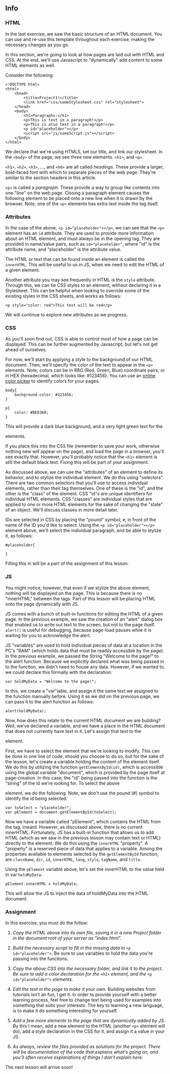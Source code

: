 ## Info

### HTML

In the last exercise, we saw the basic structure of an HTML document.  You can use and re-use this template throughout each exercise, making the necessary changes as you go.

In this section, we're going to look at how pages are laid out with HTML and CSS.  At the end, we'll use Javascript to "dynamically" add content to some HTML elements as well.

Consider the following:
```
<!DOCTYPE html>
<html>
	<head>
		<title>Project1!</title>
		<link href="css/someStylesheet.css" rel="stylesheet">
	</head>
	<body>
		<h1>Paragraphs:</h1>
		<p>This is text in a paragraph!</p>
		<p>This is also text in a paragraph!</p>
		<p id="placeholder"></p>
		<script src="js/someScript.js"></script>
	</body>
</html>
```

We declare that we're using HTML5, set our title, and link our stylesheet.  In the `<body>` of the page, we see three new elements.  `<h1>`, and `<p>`.

`<h1>`, `<h2>`, `<h3>`, ..., and `<h6>` are all called *headings*.  These provide a larger, bold-faced font with which to separate pieces of the web page.  They're similar to the section headers in this article.

`<p>` is called a *paragraph*.  These provide a way to group like contents into one "line" on the web page.  Closing a paragraph element causes the following element to be placed onto a new line when it is drawn by the browser.  Note, one of the `<p>` elements has extra text inside the tag itself.

### Attributes

In the case of the above, `<p id="placeholder"></p>`, we can see that the `<p>` element has an `id` attribute.  They are used to provide more information about an HTML element, and must always be in the opening tag.  They are provided in name/value pairs, such as `id="placeholder"`, where "id" is the attribute name, and "placeholder" is the attribute value.

The HTML or text that can be found inside an element is called the `innerHTML`.  This will be useful to us in JS, when we need to edit the HTML of a given element.

Another attribute you may see frequently in HTML is the `style` attribute.  Through this, we can tie CSS styles to an element, without declaring it in a Stylesheet.  This can be helpful when looking to override some of the existing styles in the CSS sheets, and works as follows:

```
<p style="color: red">This text will be red</p>
```

We will continue to explore new attributes as we progress.

### CSS

As you'll soon find out, CSS is able to control most of how a page can be displayed.  This can be further augmented by Javascript, but let's not get ahead of ourselves.

For now, we'll start by applying a style to the background of our HTML document.  Then, we'll specify the color of the text to appear in the `<p>` elements.  Note, colors can be in RBG (Red, Green, Blue) coordinate pairs, or in HEX (hexadecimal, which looks like: #123456).  You can use an [online color picker](https://htmlcolorcodes.com/color-picker/) to identify colors for your pages.

```
body{
	background-color: #123456;
}

p{
	color: #BED368;
}
```

This will provide a dark blue background, and a very light green text for the <p> elements.

If you place this into the CSS file (remember to save your work, otherwise nothing new will appear on the page), and load the page in a browser, you'll see exactly that.  However, you'll probably notice that the `<h1>`	 element is still the default black text.  Fixing this will be part of your assignment.

As discussed above, we can use the "attributes" of an element to define its behavior, and to stylize the individual element.  We do this using "selectors".  There are two common selectors that you'll use to access individual elements, rather than their tag themselves.  One of these is the "id", and the other is the "class" of the element.  CSS "id"s are unique identifiers for individual HTML elements.  CSS "classes" are individual styles that are applied to one or more HTML elements for the sake of changing the "state" of an object.  We'll discuss classes in more detail later.  

IDs are selected in CSS by placing the "pound" symbol, `#`, in front of the name of the ID you'd like to select.  Using the `<p id="placeholder"></p>` element above, we'll select the individual paragraph, and be able to stylize it, as follows:

```
#placeholder{

}
```

Filling this in will be a part of the assignment of this lesson.

### JS

You might notice, however, that even if we stylize the above element, nothing will be displayed on the page.  This is because there is no "innerHTML" between the tags.  Part of this lesson will be placing HTML onto the page dynamically with JS.

JS comes with a bunch of built-in functions for editing the HTML of a given page.  In the previous example, we saw the creation of an "alert" dialog box that enabled us to write out text to the screen, but not to the page itself.  `alert()` is useful for debugging, because page-load pauses while it is waiting for you to acknowledge the alert.

JS "variables" are used to hold individual pieces of data at a location in the PC's "RAM" (which holds data that must be readily accessible by the page).  In the previous example, we passed the String "Welcome to the page!" to the alert function.  Because we explicitly declared what was being passed in to the function, we didn't need to house any data.  However, if we wanted to, we could declare this formally with the declaration:

```
var holdMyData = "Welcome to the page!";
```

In this, we create a "var"iable, and assign it the same text we assigned to the function manually before.  Using it as we did on the previous page, we can pass it to the alert function as follows:

```
alert(holdMyData);
```

Now, how does this relate to the current HTML document we are building?  Well, we've declared a variable, and we have a place in the HTML document that does not currently have text in it.  Let's assign that text to the <p> element.

First, we have to select the element that we're looking to modify.  This can be done in one line of code, should you choose to do so, but for the sake of the lesson, let's create a variable holding the content of the element itself.  We do this by utilizing the function `getElementById(id)`, which is accessible using the global variable "document", which is provided by the page itself at page-creation.  In this case, the "id" being passed into the function is the "string" of the id we're looking for.  To select the above <p> element, we do the following.  Note, we don't use the pound (#) symbol to identify the id being selected:

```
var toSelect = "placeholder";
var pElement = document.getElementById(toSelect);
```

Now we have a variable called "pElement", which contains the HTML from the tag, inward.  However, as discussed above, there is no current innerHTML.  Fortunately, JS has a built-in function that allows us to add HTML (which as we saw in the previous lesson may contain text or HTML) directly to the element.  We do this using the `innerHTML` "property".  A "property" is a reserved piece of data that applies to a variable.  Among the properties available to elements selected by the `getElementById` function, are `className`, `dir`, `id`, `innerHTML`, `lang`, `style`, `tagName`, and `title`.

Using the `pElement` variable above, let's set the innerHTML to the value held in var `holdMyData`:

```
pElement.innerHTML = holdMyData;
```

This will allow the JS to inject the data of holdMyData into the HTML document.

### Assignment

In this exercise, you must do the follow:

1. *Copy the HTML above into its own file, saving it in a new Project folder in the document root of your server as "index.html".*

2. *Build the necessary script to fill in the missing data in* `<p id="placeholder">`.  Be sure to use variables to hold the data you're passing into the functions.

3. *Copy the above CSS into the necessary folder, and link it to the project.  Be sure to add a color declaration for the `<h1>` element, and the* `<p id="placeholder">` *elements.*

4. *Edit the text in the page to make it your own.*  Building websites from tutorials isn't an fun, I get it.  In order to provide yourself with a better learning process, feel free to change text being used for examples into something that suits your interests.  The key to learning a new language, is to make it do something interesting for yourself.

5. *Add a few more elements to the page that are dynamically added by JS.*  By this I mean, add a new element to the HTML (another `<p>` element will do), add a style declaration in the CSS for it, and assign it a value in your JS.

6. *As always, review the files provided as solutions for the project.  There will be documentation of the code that explains what's going on, and you'll often receive explanations of things I don't explain here.*

The next lesson will arrive soon!
